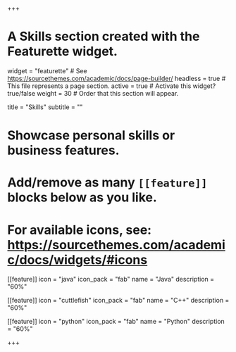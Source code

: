 +++
# A Skills section created with the Featurette widget.
widget = "featurette"  # See https://sourcethemes.com/academic/docs/page-builder/
headless = true  # This file represents a page section.
active = true  # Activate this widget? true/false
weight = 30  # Order that this section will appear.

title = "Skills"
subtitle = ""

# Showcase personal skills or business features.
# 
# Add/remove as many `[[feature]]` blocks below as you like.
# 
# For available icons, see: https://sourcethemes.com/academic/docs/widgets/#icons

[[feature]]
  icon = "java"
  icon_pack = "fab"
  name = "Java"
  description = "60%"

[[feature]]
  icon = "cuttlefish"
  icon_pack = "fab"
  name = "C++"
  description = "60%"  

[[feature]]
  icon = "python"
  icon_pack = "fab"
  name = "Python"
  description = "60%"

+++
